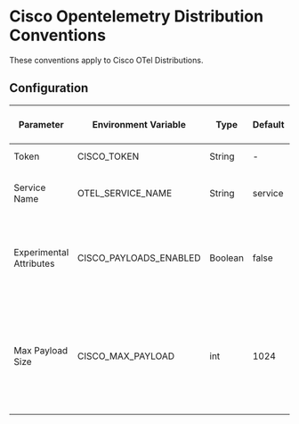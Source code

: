 # Cisco Opentelemetry Distribution Conventions

These conventions apply to Cisco OTel Distributions.

## Configuration

| Parameter | Environment Variable | Type | Default | Description | OTel Corresponding Parameter | Implementation Details |
|---|---|---|---|---|---|---|
| Token | CISCO_TOKEN | String | - | Cisco account token | - | Inject as HTTP header |
| Service Name | OTEL_SERVICE_NAME | String | service | Application name that will be set for traces/metrics | - | Add as OTel resource tag |
| Experimental Attributes | CISCO_PAYLOADS_ENABLED | Boolean | false | Whether to capture additional payloads and experimental attributes or not | Enable all OTel sdk experimental attributes and distributions' data attributes | (Config parameter name varies between SDKs) | - |
| Max Payload Size | CISCO_MAX_PAYLOAD | int | 1024 | The maximum payload size to capture, in bytes. Apply to specific attributes only, according to the specifications | - | - |
